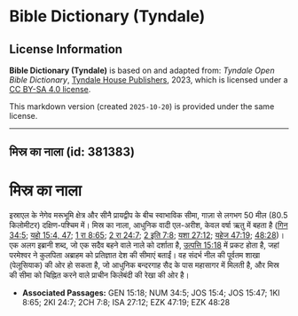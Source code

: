 # Bible Dictionary (Tyndale)

## License Information

**Bible Dictionary (Tyndale)** is based on and adapted from: _Tyndale Open Bible Dictionary_, [Tyndale House Publishers](https://tyndaleopenresources.com/), 2023, which is licensed under a [CC BY-SA 4.0 license](https://creativecommons.org/licenses/by-sa/4.0/legalcode.en).

This markdown version (created `2025-10-20`) is provided under the same license.



--------------------------------

## मिस्र का नाला (id: 381383)

मिस्र का नाला
=============

इस्राएल के नेगेव मरूभूमि क्षेत्र और सीनै प्रायद्वीप के बीच स्वाभाविक सीमा, गाज़ा से लगभग 50 मील (80\.5 किलोमीटर) दक्षिण\-पश्चिम में। मिस्र का नाला, आधुनिक वादी एल\-अरीश, केवल वर्षा ऋतु में बहता है ([गिन 34:5](https://ref.ly/Num34:5); [यहो 15:4, 47](https://ref.ly/Josh15:4,Josh15:47); [1 रा 8:65](https://ref.ly/1Kgs8:65); [2 रा 24:7](https://ref.ly/2Kgs24:7); [2 इति 7:8](https://ref.ly/2Chr7:8); [यशा 27:12](https://ref.ly/Isa27:12); [यहेज 47:19](https://ref.ly/Ezek47:19); [48:28](https://ref.ly/Ezek48:28))। एक अलग इब्रानी शब्द, जो एक सदैव बहने वाले नाले को दर्शाता है, [उत्पत्ति 15:18](https://ref.ly/Gen15:18) में प्रकट होता है, जहां परमेश्वर ने कुलपिता अब्राहम को प्रतिज्ञात देश की सीमाएं बताईं। वह संदर्भ नील की पूर्वतम शाखा (पेलूसियाक) की ओर हो सकता है, जो आधुनिक बन्दरगाह सैद के पास महासागर में मिलती है, और मिस्र की सीमा को चिह्नित करने वाले प्राचीन किलेबंदी की रेखा की ओर है।

* **Associated Passages:** GEN 15:18; NUM 34:5; JOS 15:4; JOS 15:47; 1KI 8:65; 2KI 24:7; 2CH 7:8; ISA 27:12; EZK 47:19; EZK 48:28

